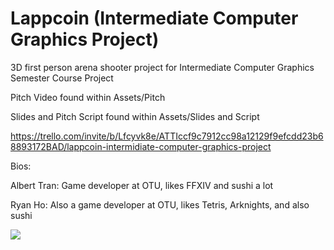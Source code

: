 # Lappcoin (Intermediate Computer Graphics Project) 
 3D first person arena shooter project for Intermediate Computer Graphics Semester Course Project

Pitch Video found within Assets/Pitch

Slides and Pitch Script found within Assets/Slides and Script

https://trello.com/invite/b/Lfcyvk8e/ATTIccf9c7912cc98a12129f9efcdd23b68893172BAD/lappcoin-intermidiate-computer-graphics-project

Bios:

Albert Tran: Game developer at OTU, likes FFXIV and sushi a lot

Ryan Ho: Also a game developer at OTU, likes Tetris, Arknights, and also sushi

![](https://github.com/alberttransuushi/Lappcoin--Intermediate-Computer-Graphics-Project/blob/main/gottabreakitdowntotakecontrolimgoingtodowhatittakesdowhatittakes.gif)


































